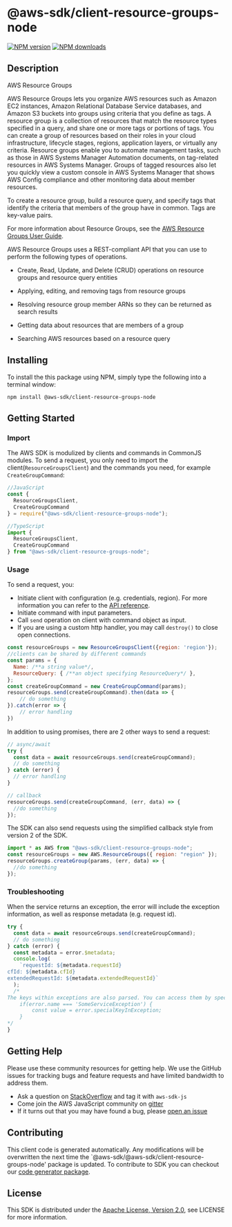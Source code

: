 # @aws-sdk/client-resource-groups-node

[![NPM version](https://img.shields.io/npm/v/@aws-sdk/client-resource-groups-node/preview.svg)](https://www.npmjs.com/package/@aws-sdk/client-resource-groups-node)
[![NPM downloads](https://img.shields.io/npm/dm/@aws-sdk/client-resource-groups-node.svg)](https://www.npmjs.com/package/@aws-sdk/client-resource-groups-node)

## Description

<fullname>AWS Resource Groups</fullname> <p>AWS Resource Groups lets you organize AWS resources such as Amazon EC2 instances, Amazon Relational Database Service databases, and Amazon S3 buckets into groups using criteria that you define as tags. A resource group is a collection of resources that match the resource types specified in a query, and share one or more tags or portions of tags. You can create a group of resources based on their roles in your cloud infrastructure, lifecycle stages, regions, application layers, or virtually any criteria. Resource groups enable you to automate management tasks, such as those in AWS Systems Manager Automation documents, on tag-related resources in AWS Systems Manager. Groups of tagged resources also let you quickly view a custom console in AWS Systems Manager that shows AWS Config compliance and other monitoring data about member resources.</p> <p>To create a resource group, build a resource query, and specify tags that identify the criteria that members of the group have in common. Tags are key-value pairs.</p> <p>For more information about Resource Groups, see the <a href="https://docs.aws.amazon.com/ARG/latest/userguide/welcome.html">AWS Resource Groups User Guide</a>.</p> <p>AWS Resource Groups uses a REST-compliant API that you can use to perform the following types of operations.</p> <ul> <li> <p>Create, Read, Update, and Delete (CRUD) operations on resource groups and resource query entities</p> </li> <li> <p>Applying, editing, and removing tags from resource groups</p> </li> <li> <p>Resolving resource group member ARNs so they can be returned as search results</p> </li> <li> <p>Getting data about resources that are members of a group</p> </li> <li> <p>Searching AWS resources based on a resource query</p> </li> </ul>

## Installing

To install the this package using NPM, simply type the following into a terminal window:

```
npm install @aws-sdk/client-resource-groups-node
```

## Getting Started

### Import

The AWS SDK is modulized by clients and commands in CommonJS modules. To send a request, you only need to import the client(`ResourceGroupsClient`) and the commands you need, for example `CreateGroupCommand`:

```javascript
//JavaScript
const {
  ResourceGroupsClient,
  CreateGroupCommand
} = require("@aws-sdk/client-resource-groups-node");
```

```javascript
//TypeScript
import {
  ResourceGroupsClient,
  CreateGroupCommand
} from "@aws-sdk/client-resource-groups-node";
```

### Usage

To send a request, you:

- Initiate client with configuration (e.g. credentials, region). For more information you can refer to the [API reference][].
- Initiate command with input parameters.
- Call `send` operation on client with command object as input.
- If you are using a custom http handler, you may call `destroy()` to close open connections.

```javascript
const resourceGroups = new ResourceGroupsClient({region: 'region'});
//clients can be shared by different commands
const params = {
  Name: /**a string value*/,
  ResourceQuery: { /**an object specifying ResourceQuery*/ },
};
const createGroupCommand = new CreateGroupCommand(params);
resourceGroups.send(createGroupCommand).then(data => {
    // do something
}).catch(error => {
    // error handling
})
```

In addition to using promises, there are 2 other ways to send a request:

```javascript
// async/await
try {
  const data = await resourceGroups.send(createGroupCommand);
  // do something
} catch (error) {
  // error handling
}
```

```javascript
// callback
resourceGroups.send(createGroupCommand, (err, data) => {
  //do something
});
```

The SDK can also send requests using the simplified callback style from version 2 of the SDK.

```javascript
import * as AWS from "@aws-sdk/client-resource-groups-node";
const resourceGroups = new AWS.ResourceGroups({ region: "region" });
resourceGroups.createGroup(params, (err, data) => {
  //do something
});
```

### Troubleshooting

When the service returns an exception, the error will include the exception information, as well as response metadata (e.g. request id).

```javascript
try {
  const data = await resourceGroups.send(createGroupCommand);
  // do something
} catch (error) {
  const metadata = error.$metadata;
  console.log(
    `requestId: ${metadata.requestId}
cfId: ${metadata.cfId}
extendedRequestId: ${metadata.extendedRequestId}`
  );
  /*
The keys within exceptions are also parsed. You can access them by specifying exception names:
    if(error.name === 'SomeServiceException') {
        const value = error.specialKeyInException;
    }
*/
}
```

## Getting Help

Please use these community resources for getting help. We use the GitHub issues for tracking bugs and feature requests and have limited bandwidth to address them.

- Ask a question on [StackOverflow](https://stackoverflow.com/questions/tagged/aws-sdk-js) and tag it with `aws-sdk-js`
- Come join the AWS JavaScript community on [gitter](https://gitter.im/aws/aws-sdk-js-v3)
- If it turns out that you may have found a bug, please [open an issue](https://github.com/aws/aws-sdk-js-v3/issues)

## Contributing

This client code is generated automatically. Any modifications will be overwritten the next time the `@aws-sdk/@aws-sdk/client-resource-groups-node' package is updated. To contribute to SDK you can checkout our [code generator package][].

## License

This SDK is distributed under the
[Apache License, Version 2.0](http://www.apache.org/licenses/LICENSE-2.0),
see LICENSE for more information.

[code generator package]: https://github.com/aws/aws-sdk-js-v3/tree/master/packages/service-types-generator
[api reference]: https://docs.aws.amazon.com/AWSJavaScriptSDK/latest/
